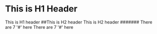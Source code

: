   # This is H1 Header
  This is H1 header 
  ##This is H2 header
  This is H2 header
  ####### There are 7 '#' here
  There are 7 '#' here
